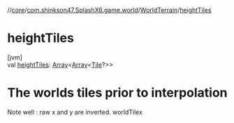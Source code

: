 //[core](../../../index.md)/[com.shinkson47.SplashX6.game.world](../index.md)/[WorldTerrain](index.md)/[heightTiles](height-tiles.md)

# heightTiles

[jvm]\
val [heightTiles](height-tiles.md): [Array](https://kotlinlang.org/api/latest/jvm/stdlib/kotlin/-array/index.html)&lt;[Array](https://kotlinlang.org/api/latest/jvm/stdlib/kotlin/-array/index.html)&lt;[Tile](../-tile/index.md)?&gt;&gt;

# The worlds tiles prior to interpolation

Note well : raw x and y are inverted. <c>worldTilex</c>

